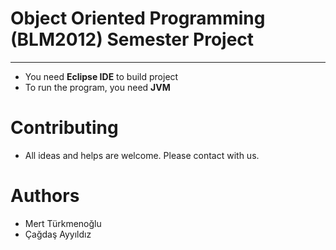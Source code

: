 # Object Oriented Programming (BLM2012) Semester Project
***
* You need **Eclipse IDE** to build project
* To run the program, you need **JVM**
# Contributing
* All ideas and helps are welcome. Please contact with us.
# Authors
* Mert Türkmenoğlu 
* Çağdaş Ayyıldız

